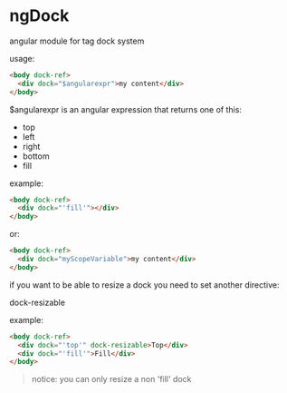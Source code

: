 ngDock
======

angular module for tag dock system

usage:
```html
<body dock-ref>
  <div dock="$angularexpr">my content</div>
</body>
```

$angularexpr is an angular expression that returns one of this:

- top
- left
- right
- bottom
- fill

example:
```html
<body dock-ref>
  <div dock="'fill'"></div>
</body>
```

or:

```html
<body dock-ref>
  <div dock="myScopeVariable">my content</div>
</body>
```

if you want to be able to resize a dock you need to set another directive:

dock-resizable

example:

```html
<body dock-ref>
  <div dock="'top'" dock-resizable>Top</div>
  <div dock="'fill'">Fill</div>
</body>
```

>notice:
>you can only resize a non 'fill' dock
